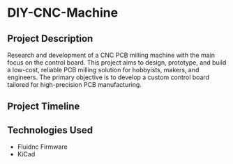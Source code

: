 # DIY-CNC-Machine

## Project Description
Research and development of a CNC PCB milling machine with the main focus on the control board. This project aims to design, prototype, and build a low-cost, reliable PCB milling solution for hobbyists, makers, and engineers. The primary objective is to develop a custom control board tailored for high-precision PCB manufacturing.

## Project Timeline


## Technologies Used
- Fluidnc Firmware
- KiCad
